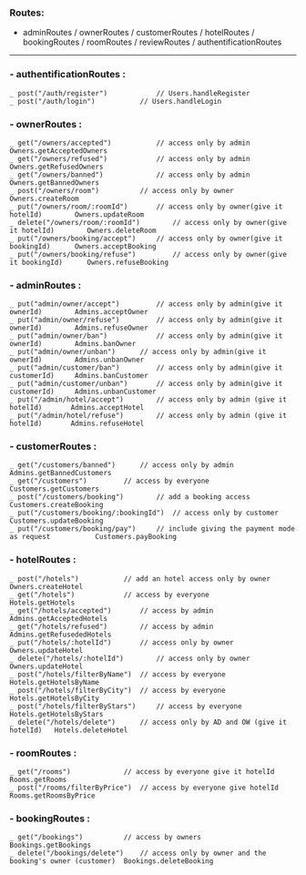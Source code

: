 ### Routes: 
- adminRoutes / ownerRoutes / customerRoutes / hotelRoutes / bookingRoutes / roomRoutes / reviewRoutes / authentificationRoutes
-----------------------------------------------------------------------------------------------------------------
### - authentificationRoutes : 
	_ post("/auth/register") 			// Users.handleRegister
	_ post("/auth/login")			// Users.handleLogin

### - ownerRoutes : 
	_ get("/owners/accepted") 			// access only by admin  				Owners.getAcceptedOwners
	_ get("/owners/refused") 			// access only by admin				Owners.getRefusedOwners
	_ get("/owners/banned") 			// access only by admin				Owners.getBannedOwners
	_ post("/owners/room")			// access only by owner				Owners.createRoom
	_ put("/owners/room/:roomId") 		// access only by owner(give it hotelId)		Owners.updateRoom
	_ delete("/owners/room/:roomId") 		// access only by owner(give it hotelId)		Owners.deleteRoom
	_ put("/owners/booking/accept")		// access only by owner(give it bookingId)		Owners.acceptBooking
	_ put("/owners/booking/refuse") 		// access only by owner(give it bookingId)		Owners.refuseBooking


### - adminRoutes :
	_ put("admin/owner/accept") 		// access only by admin(give it ownerId)		Admins.acceptOwner
	_ put("admin/owner/refuse") 		// access only by admin(give it ownerId)		Admins.refuseOwner
	_ put("admin/owner/ban") 			// access only by admin(give it ownerId)		Admins.banOwner
	_ put("admin/owner/unban") 		// access only by admin(give it ownerId)		Admins.unbanOwner
	_ put("admin/customer/ban") 		// access only by admin(give it customerId)		Admins.banCustomer
	_ put("admin/customer/unban") 		// access only by admin(give it customerId)		Admins.unbanCustomer
	_ put("/admin/hotel/accept") 		// access only by admin (give it hotelId)		Admins.acceptHotel
	_ put("/admin/hotel/refuse") 		// access only by admin (give it hotelId)		Admins.refuseHotel
	
### - customerRoutes : 
	_ get("/customers/banned") 		// access only by admin					Admins.getBannedCustomers
	_ get("/customers")			// access by everyone					Customers.getCustomers
	_ post("/customers/booking") 		// add a booking access					Customers.createBooking
	_ put("/customers/booking/:bookingId")	// access only by customer					Customers.updateBooking
	_ put("/customers/booking/pay")		// include giving the payment mode as request			Customers.payBooking
	
### - hotelRoutes : 
	_ post("/hotels") 			// add an hotel access only by owner	Owners.createHotel	
	_ get("/hotels") 			// access by everyone			Hotels.getHotels
	_ get("/hotels/accepted") 		// access by admin			Admins.getAcceptedHotels
	_ get("/hotels/refused") 		// access by admin			Admins.getRefusededHotels
	_ put("/hotels/:hotelId") 		// access only by owner			Owners.updateHotel
	_ delete("/hotels/:hotelId") 		// access only by owner			Owners.updateHotel
	_ post("/hotels/filterByName") 	// access by everyone			Hotels.getHotelsByName
	_ post("/hotels/filterByCity") 	// access by everyone			Hotels.getHotelsByCity
	_ post("/hotels/filterByStars") 	// access by everyone			Hotels.getHotelsByStars
	_ delete("/hotels/delete") 		// access only by AD and OW (give it hotelId)	Hotels.deleteHotel

### - roomRoutes :	
	_ get("/rooms") 			// access by everyone give it hotelId		Rooms.getRooms
	_ post("/rooms/filterByPrice") 	// access by everyone give hotelId		Rooms.getRoomsByPrice		
	

### - bookingRoutes :
	_ get("/bookings")			// access by owners					Bookings.getBookings
	_ delete("/bookings/delete") 	// access only by owner and the booking's owner (customer) 	Bookings.deleteBooking